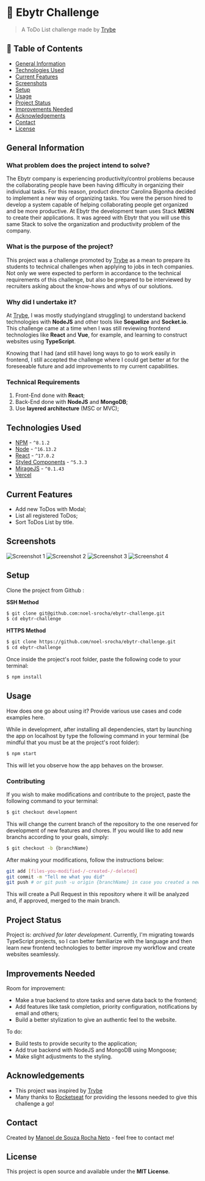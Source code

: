 # :beginner: Ebytr Challenge

> A ToDo List challenge made by [Trybe](https://www.betrybe.com)

## :page_facing_up: Table of Contents

- [General Information](#general-information)
- [Technologies Used](#technologies-used)
- [Current Features](#current-features)
- [Screenshots](#screenshots)
- [Setup](#setup)
- [Usage](#usage)
- [Project Status](#project-status)
- [Improvements Needed](#improvements-needed)
- [Acknowledgements](#acknowledgements)
- [Contact](#contact)
- [License](#license)

## General Information

### What problem does the project intend to solve?

The Ebytr company is experiencing productivity/control problems because the collaborating people have been having difficulty in organizing their individual tasks. For this reason, product director Carolina Bigonha decided to implement a new way of organizing tasks.
You were the person hired to develop a system capable of helping collaborating people get organized and be more productive.
At Ebytr the development team uses Stack __MERN__ to create their applications. It was agreed with Ebytr that you will use this same Stack to solve the organization and productivity problem of the company.

### What is the purpose of the project?

This project was a challenge promoted by [Trybe](https://www.betrybe.com) as a mean to prepare its students to technical challenges when applying to jobs in tech companies. Not only we were expected to perform in accordance to the technical requirements of this challenge, but also be prepared to be interviewed by recruiters asking about the know-hows and whys of our solutions.

### Why did I undertake it?

At [Trybe](https://www.betrybe.com), I was mostly studying(and struggling) to understand backend technologies with __NodeJS__ and other tools like __Sequelize__ and __Socket.io__. This challenge came at a time when I was still reviewing frontend technologies like __React__ and __Vue__, for example, and learning to construct websites using __TypeScript__.

Knowing that I had (and still have) long ways to go to work easily in frontend, I still accepted the challenge where I could get better at for the foreseeable future and add improvements to my current capabilities.

### Technical Requirements

1. Front-End done with __React__;
2. Back-End done with __NodeJS__ and __MongoDB__;
3. Use __layered architecture__ (MSC or MVC);

## Technologies Used

- [NPM](https://www.npmjs.com) - ```^8.1.2```
- [Node](https://nodejs.org/en/) - ```^16.13.2```
- [React](https://reactjs.org) - ```^17.0.2```
- [Styled Components](https://styled-components.com) - ```^5.3.3```
- [MirageJS](https://miragejs.com) - ```^0.1.43```
- [Vercel](https://vercel.com)

## Current Features

- Add new ToDos with Modal;
- List all registered ToDos;
- Sort ToDos List by title.


## Screenshots

![Screenshot 1](./imgs/screenshot1.png)
![Screenshot 2](./imgs/screenshot2.png)
![Screenshot 3](./imgs/screenshot3.png)
![Screenshot 4](./imgs/screenshot4.png)

## Setup

Clone the project from Github :

__SSH Method__

```sh
$ git clone git@github.com:noel-srocha/ebytr-challenge.git
$ cd ebytr-challenge
```

__HTTPS Method__

```sh
$ git clone https://github.com/noel-srocha/ebytr-challenge.git
$ cd ebytr-challenge
```

Once inside the project\'s root folder, paste the following code to your terminal:

```sh
$ npm install
```

## Usage

How does one go about using it?
Provide various use cases and code examples here.

While in development, after installing all dependencies, start by launching the app on localhost by type the following command in your terminal (be mindful that you must be at the project\'s root folder):

```sh
$ npm start
```

This will let you observe how the app behaves on the browser.

### Contributing

If you wish to make modifications and contribute to the project, paste the following command to your terminal:

```sh
$ git checkout development
```

This will change the current branch of the repository to the one reserved for development of new features and chores. If you would like to add new branchs according to your goals, simply:

```sh
$ git checkout -b {branchName}
```

After making your modifications, follow the instructions below:

```sh
git add [files-you-modified-/-created-/-deleted]
git commit -m "Tell me what you did"
git push # or git push -u origin {branchName} in case you created a new branch
```

This will create a Pull Request in this repository where it will be analyzed and, if approved, merged to the main branch.

## Project Status

Project is: _archived for later development_. Currently, I'm migrating towards TypeScript projects, so I can better familiarize with the language and then learn new frontend technologies to better improve my workflow and create websites seamlessly.


## Improvements Needed

Room for improvement:

- Make a true backend to store tasks and serve data back to the frontend;
- Add features like task completion, priority configuration, notifications by email and others;
- Build a better stylization to give an authentic feel to the website.

To do:

- Build tests to provide security to the application;
- Add true backend with NodeJS and MongoDB using Mongoose;
- Make slight adjustments to the styling.

## Acknowledgements

- This project was inspired by [Trybe](https://www.betrybe.com)
- Many thanks to [Rocketseat](https://www.rocketseat.com.br) for providing the lessons needed to give this challenge a go!

## Contact

Created by [Manoel de Souza Rocha Neto](https://www.linkedin.com/in/devmanoelrochaneto/) - feel free to contact me!

## License

This project is open source and available under the __MIT License__.
